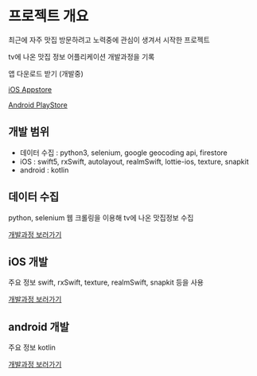 # 프로젝트 개요
최근에 자주 맛집 방문하려고 노력중에 관심이 생겨서 시작한 프로젝트

tv에 나온 맛집 정보 어플리케이션 개발과정을 기록

앱 다운로드 받기 (개발중)

[iOS Appstore](https://google.com "appstore link")

[Android PlayStore](https://google.com, "google play store link")

## 개발 범위
- 데이터 수집 : python3, selenium, google geocoding api, firestore
- iOS : swift5, rxSwift, autolayout, realmSwift, lottie-ios, texture, snapkit
- android : kotlin


## 데이터 수집
python, selenium 웹 크롤링을 이용해 tv에 나온 맛집정보 수집

[개발과정 보러가기](https://github.com/wlsrldu/tvRestaurants/tree/main/python "link")


## iOS 개발
주요 정보 swift, rxSwift, texture, realmSwift, snapkit 등을 사용

[개발과정 보러가기](https://github.com/wlsrldu/tvRestaurants/tree/main/iOS "link")


## android 개발
주요 정보 kotlin

[개발과정 보러가기](https://github.com/wlsrldu/tvRestaurants/tree/main/android "link")
